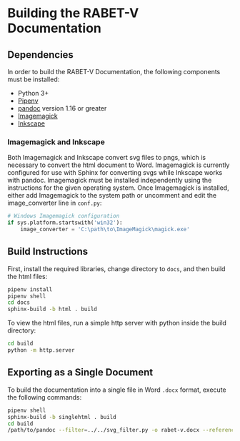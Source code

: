 # Building the RABET-V Documentation

## Dependencies

In order to build the RABET-V Documentation, the following components must be installed:

- Python 3+
- [Pipenv](https://pipenv.pypa.io/en/latest/)
- [pandoc](https://pandoc.org/installing.html) version 1.16 or greater
- [Imagemagick](https://imagemagick.org/index.php)
- [Inkscape](https://inkscape.org/)

### Imagemagick and Inkscape

Both Imagemagick and Inkscape convert svg files to pngs, which is necessary to convert the html document to Word. Imagemagick is currently configured for use with Sphinx for converting svgs while Inkscape works with pandoc. Imagemagick must be installed independently using the instructions for the given operating system. Once Imagemagick is installed, either add Imagemagick to the system path or uncomment and edit the image_converter line in `conf.py`:

```py
# Windows Imagemagick configuration
if sys.platform.startswith('win32'):
    image_converter = 'C:\path\to\ImageMagick\magick.exe'
```

## Build Instructions

First, install the required libraries, change directory to `docs`, and then build the html files:

```sh
pipenv install
pipenv shell
cd docs
sphinx-build -b html . build
```

To view the html files, run a simple http server with python inside the build directory:

```sh
cd build
python -m http.server
```

## Exporting as a Single Document

To build the documentation into a single file in Word `.docx` format, execute the following commands:

```sh
pipenv shell
sphinx-build -b singlehtml . build
cd build
/path/to/pandoc --filter=../../svg_filter.py -o rabet-v.docx --reference-doc ../../../resources/RABET-V\ Program\ Description\ 0.1\ Committee\ Review.docx index.html
```
